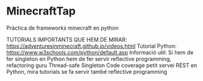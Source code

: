 # MinecraftTap
 Pràctica de frameworks minecraft en python

TUTORIALS IMPORTANTS QUE HEM DE MIRAR: https://adventuresinminecraft.github.io/videos.html
Tutorial Python: https://www.w3schools.com/python/default.asp
Informació util: Si hem de fer singleton en Python hem de fer servir reflective programming, refactoring guru
                Thread-safe Singleton
                Code coverage petit servei REST en Python, mira tutorials se fa servir també reflective programming